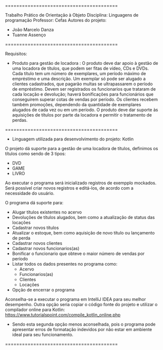 ========================================

Trabalho Prático de Orientação à Objeto
Disciplina: Linguagens de programação
Professor: Cefas
Autores do projeto:
- João Marcelo Danza
- Tuanne Assenço

========================================

Requisitos:
- Produto para gestão de locadora : O produto deve dar apoio à gestão de uma locadora de títulos, que podem ser fitas de vídeo, CDs e DVDs. Cada título tem um número de exemplares, um período máximo de empréstimo e uma descrição. Um exemplar só pode ser alugado a clientes cadastrados, que pagarão multas se ultrapassarem o período de empréstimo. Devem ser registrados os funcionarios que trataram de cada locação e devolução; haverá bonificações para funcionários que conseguirem superar cotas de vendas por período. Os clientes recebem também promoções, dependendo da quantidade de exemplares alugados de cada vez ou em um período. O produto deve dar suporte às aquisições de títulos por parte da locadora e permitir o tratamento de perdas.

========================================

- Linguagem utilizada para desenvolvimento do projeto: Kotlin

O projeto dá suporte para a gestão de uma locadora de títulos, definimos os títulos como sendo de 3 tipos: 
- DVD
- GAME
- LIVRO

Ao executar o programa será inicializado registros de exempplo mockados. Será possível criar novos registros e editá-los, de acordo com a necessidade do usuário.

O programa dá suporte para:
- Alugar títulos existentes no acervo
- Devoluções de títulos alugados, bem como a atualização de status das locações
- Cadastrar novos títulos
- Atualizar o estoque, bem como aquisição de novo título ou lançamento de perda
- Cadastrar novos clientes
- Cadastrar novos funcionarios(as)
- Bonificar o funcionario que obteve o maior número de vendas por período
- Listar todos os dados presentes no programa como: 
  - Acervo
  - Funcionarios(as)
  - Clientes
  - Locações
- Opção de encerrar o programa

Aconselha-se a executar o programa em IntelliJ IDEA para seu melhor desempenho. 
Outra opção seria copiar o código fonte do projeto e utilizar o compilador online para Kotlin: https://www.tutorialspoint.com/compile_kotlin_online.php
  - Sendo esta segunda opção menos aconselhada, pois o programa pode apresentar erros de formatação indevidos por não estar em ambiente ideal para seu funcionamento.

========================================

